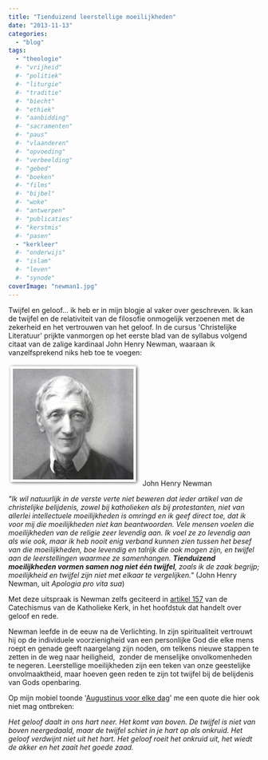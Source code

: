 ```yaml
---
title: "Tienduizend leerstellige moeilijkheden"
date: "2013-11-13"
categories: 
  - "blog"
tags:
  - "theologie"
  #- "vrijheid"
  #- "politiek"
  #- "liturgie"
  #- "traditie"
  #- "biecht"
  #- "ethiek"
  #- "aanbidding"
  #- "sacramenten"
  #- "paus"
  #- "vlaanderen"
  #- "opvoeding"
  #- "verbeelding"
  #- "gebed"
  #- "boeken"
  #- "films"
  #- "bijbel"
  #- "woke"
  #- "antwerpen"
  #- "publicaties"
  #- "kerstmis"
  #- "pasen"
  - "kerkleer"
  #- "onderwijs"
  #- "islam"
  #- "leven"
  #- "synode"
coverImage: "newman1.jpg"
---
```


Twijfel en geloof… ik heb er in mijn blogje al vaker over geschreven. Ik kan de twijfel en de relativiteit van de filosofie onmogelijk verzoenen met de zekerheid en het vertrouwen van het geloof. In de cursus 'Christelijke Literatuur' prijkte vanmorgen op het eerste blad van de syllabus volgend citaat van de zalige kardinaal John Henry Newman, waaraan ik vanzelfsprekend niks heb toe te voegen:

![John Henry Newman](images/newman1.jpg) John Henry Newman

_"Ik wil natuurlijk in de verste verte niet beweren dat ieder artikel van de christelijke belijdenis, zowel bij katholieken als bij protestanten, niet van allerlei intellectuele moeilijkheden is omringd en ik geef direct toe, dat ik voor mij die moeilijkheden niet kan beantwoorden. Vele mensen voelen die moeilijkheden van de religie zeer levendig aan. Ik voel ze zo levendig aan als wie ook, maar ik heb nooit enig verband kunnen zien tussen het besef van die moeilijkheden, boe levendig en talrijk die ook mogen zijn, en twijfel aan de leerstellingen waarmee ze samenhangen. **Tienduizend moeilijkheden vormen samen nog niet één twijfel**, zoals ik de zaak begrijp; moeilijkheid en twijfel zijn niet met elkaar te vergelijken."_ (John Henry Newman, uit _Apologia pro vita sua_)

Met deze uitspraak is Newman zelfs geciteerd in [artikel 157](http://www.rkdocumenten.nl/rkdocs/index.php?mi=600&doc=1&id=1009) van de Catechismus van de Katholieke Kerk, in het hoofdstuk dat handelt over geloof en rede.

Newman leefde in de eeuw na de Verlichting. In zijn spiritualiteit vertrouwt hij op de individuele voorzienigheid van een personlijke God die elke mens roept en genade geeft naargelang zijn noden, om telkens nieuwe stappen te zetten in de weg naar heiligheid,  zonder de menselijke onvolkomenheden te negeren. Leerstellige moeilijkheden zijn een teken van onze geestelijke onvolmaaktheid, maar hoeven geen reden te zijn tot twijfel bij de belijdenis van Gods openbaring.

 Op mijn mobiel toonde '[Augustinus voor elke dag](https://play.google.com/store/apps/details?id=patristicpublishing.aug "Augustinus voor elke dag")' me een quote die hier ook niet mag ontbreken:

_Het geloof daalt in ons hart neer. Het komt van boven. De twijfel is niet van boven neergedaald, maar de twijfel schiet in je hart op als onkruid. Het geloof verdwijnt niet uit het hart. Het geloof roeit het onkruid uit, het wiedt de akker en het zaait het goede zaad._
